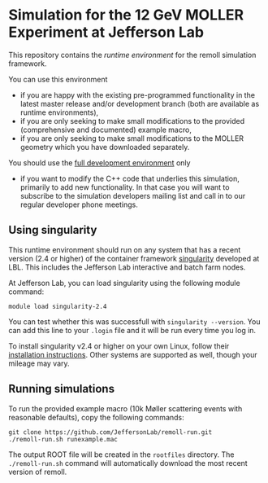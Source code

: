 # Simulation for the 12 GeV MOLLER Experiment at Jefferson Lab

This repository contains the *runtime environment* for the remoll simulation framework.

You can use this environment
* if you are happy with the existing pre-programmed functionality in the latest master release and/or development branch (both are available as runtime environments),
* if you are only seeking to make small modifications to the provided (comprehensive and documented) example macro,
* if you are only seeking to make small modifications to the MOLLER geometry which you have downloaded separately.

You should use the [full development environment](https://github.com/JeffersonLab/remoll) only
* if you want to modify the C++ code that underlies this simulation, primarily to add new functionality.
In that case you will want to subscribe to the simulation developers mailing list and call in to our regular developer phone meetings.

## Using singularity

This runtime environment should run on any system that has a recent version (2.4 or higher) of the container framework [singularity](http://singularity.lbl.gov/) developed at LBL. This includes the Jefferson Lab interactive and batch farm nodes.

At Jefferson Lab, you can load singularity using the following module command:
```
module load singularity-2.4
```
You can test whether this was successfull with `singularity --version`. You can add this line to your `.login` file and it will be run every time you log in.

To install singularity v2.4 or higher on your own Linux, follow their [installation instructions](http://singularity.lbl.gov/install-linux). Other systems are supported as well, though your mileage may vary.

## Running simulations
To run the provided example macro (10k Møller scattering events with reasonable defaults), copy the following commands:
```
git clone https://github.com/JeffersonLab/remoll-run.git
./remoll-run.sh runexample.mac
```
The output ROOT file will be created in the `rootfiles` directory. The `./remoll-run.sh` command will automatically download the most recent version of remoll.
